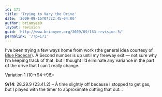 ```yaml
---
id: 171
title: 'Trying to Vary the Drive'
date: '2009-09-15T07:22:45-04:00'
author: brianyee0
layout: revision
guid: 'http://www.brianyee.org/2009/09/163-revision-5/'
permalink: '/?p=171'
---
```


I’ve been trying a few ways home from work (the general idea courtesy of [Blue Racecar](http://blueracecar.wordpress.com/)). Â Second number is up until my freeway exit — not sure why I’m keeping track of that, but I thought I’d eliminate any variance in the part of the drive that I can’t really change.

Variation 1 (10-&gt;94-&gt;96):

**9/14**: 28.29.9 (23.41.2) – Â time slightly off because I stopped to get gas, but I played with the timer to approximate cutting that out…